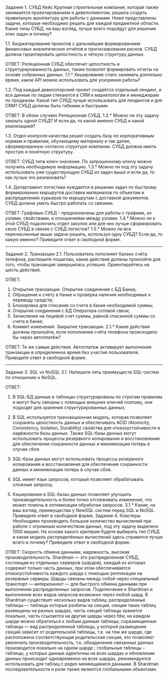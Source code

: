 Задание 1. СУБД
Кейс
Крупная строительная компания, которая также занимается проектированием и девелопментом, решила создать правильную архитектуру для работы с данными. Ниже представлены задачи, которые необходимо решить для каждой предметной области.
Какие типы СУБД, на ваш взгляд, лучше всего подойдут для решения этих задач и почему?

1.1. Бюджетирование проектов с дальнейшим формированием финансовых аналитических отчётов и прогнозирования рисков. СУБД должна гарантировать целостность и чёткую структуру данных.

ОТВЕТ:
Реляционная СУБД обеспечит целостность и структурированность данных, также позволит формировать отчеты на основе собранных данных.
1.1.* Хеширование стало занимать длительно время, какое API можно использовать для ускорения работы?

1.2. Под каждый девелоперский проект создаётся отдельный лендинг, и все данные по лидам стекаются в CRM к маркетологам и менеджерам по продажам. Какой тип СУБД лучше использовать для лендингов и для CRM? СУБД должны быть гибкими и быстрыми.

ОТВЕТ:
В обоих случаях Реляционная СУБД.
1.2.* Можно ли эту задачу закрыть одной СУБД? И если да, то какой именно СУБД и какой реализацией?

1.3. Отдел контроля качества решил создать базу по корпоративным нормам и правилам, обучающему материалу и так далее, сформированную согласно структуре компании. СУБД должна иметь простую и понятную структуру.

ОТВЕТ:
СУБД типа ключ-значение. По запрошенному ключу можно получить необходимую информацию.
1.3.* Можно ли под эту задачу использовать уже существующую СУБД из задач выше и если да, то как лучше это реализовать?

1.4. Департамент логистики нуждается в решении задач по быстрому формированию маршрутов доставки материалов по объектам и распределению курьеров по маршрутам с доставкой документов. СУБД должна уметь быстро работать со связями.

ОТВЕТ:
Графовые СУБД - предназначены для работы с графами, их узлами, свойствами, и отношениями между узлами.
1.4.* Можно ли к этой СУБД подключить отдел закупок или для них лучше сформировать свою СУБД в связке с СУБД логистов?
1.5.* Можно ли все перечисленные выше задачи решить, используя одну СУБД? Если да, то какую именно?
Приведите ответ в свободной форме.
________________________________________
Задание 2. Транзакции
2.1. Пользователь пополняет баланс счёта телефона, распишите пошагово, какие действия должны произойти для того, чтобы транзакция завершилась успешно. Ориентируйтесь на шесть действий.

ОТВЕТ:
1.	Открытие транзакции. Открытие соединения с БД Банка;
2.	Обращение к счету в банке и проверка наличия необходимых к переводу средств;
3.	Блокировка для списания со счета в банке необходимой суммы;
4.	Открытие соединения с БД Оператора сотовой связи;
5.	Зачисление на лицевой счет суммы, равной списанной суммы со счета в банке;
6.	Коммит изменений. Закрытие транзакции.
2.1.* Какие действия должны произойти, если пополнение счёта телефона происходило бы через автоплатёж?

ОТВЕТ:
Те же самые действия. Автоплатеж активирует выполнение транзакции в определенное время без участия пользователя.
Приведите ответ в свободной форме.
________________________________________
Задание 3. SQL vs NoSQL
3.1. Напишите пять преимуществ SQL-систем по отношению к NoSQL.

ОТВЕТ:
1.	В SQL-БД  данные в таблицах структурированы по строгим правилам и могут быть связаны с помощью внешних ключей поэтому, они подходят для хранения структурированных данных;

2.	В SQL используется транзакционная модель, которая позволяет сохранять целостность данных и обеспечивать ACID (Atomicity, Consistency, Isolation, Durability) свойства для отказоустойчивости и надёжности базы данных. Также SQL-базы данных могут использовать процессы резервного копирования и восстановления для обеспечения сохранности данных и минимизации потерь в случае сбоя.

3.	SQL-базы данных могут использовать процессы резервного копирования и восстановления для обеспечения сохранности данных и минимизации потерь в случае сбоя.

4.	SQL имеет язык запросов, который позволяет обрабатывать сложные запросы;

5.	Кэширование в SQL-базах данных позволяет улучшить производительность и более точно отслеживать изменения, что может помочь в оптимизации обработки запросов.
3.1.* Какие, на ваш взгляд, преимущества у NewSQL систем перед SQL и NoSQL.
Приведите ответ в свободной форме.
Задание 4. Кластеры
Необходимо производить большое количество вычислений при работе с огромным количеством данных, под эту задачу выделено 1000 машин.
На основе какого критерия будете выбирать тип СУБД и какая модель распределённых вычислений здесь справится лучше всего и почему?
Приведите ответ в свободной форме.

ОТВЕТ:
Скорость обмена данными, надежность, высокая производительность.
Shardman — это распределенная СУБД, состоящая из отдельных серверов (шардов), каждый из которых содержит только часть данных, при этом обеспечивается отказоустойчивость каждого шарда с помощью репликации на резервные серверы.
Шарды связаны между собой через специальный транспорт — интерконнект — для быстрого обмена данными при выполнении распределенных запросов. Подключение к Shardman и выполнение всех видов запросов возможно через любой шард.
В Shardman существует несколько видов таблиц:
распределенные таблицы — таблицы которые разбиты на секции, секции таких таблиц размещены на разных шардах, часть секций таблицы хранится локально, часть ссылается на другие шарды через fdw, на каждом шарде можно обратиться к любым данным таблицы;
соразмещенные таблицы — вид распределенной таблицы, у которой размещение секций зависит от родительской таблицы, т.е. на том же шарде, где расположена соответствующая родительская секция, это позволяет увеличить производительность, т.к. объединения связанных данных производится локально на одном шарде ;
глобальные таблицы – таблицы, у которых данные идентичны на всех шардах и обновление данных происходит одновременно на всех шардах, рекомендуется использовать для таблиц с редко меняющимися данными.
В Shardman последовательности и роли также являются глобальными объектами.

